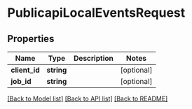 # PublicapiLocalEventsRequest

## Properties
Name | Type | Description | Notes
------------ | ------------- | ------------- | -------------
**client_id** | **string** |  | [optional] 
**job_id** | **string** |  | [optional] 

[[Back to Model list]](../../README.md#documentation-for-models) [[Back to API list]](../../README.md#documentation-for-api-endpoints) [[Back to README]](../../README.md)

